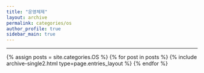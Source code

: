 ```yaml
---
title: "운영체제"
layout: archive
permalink: categories/os
author_profile: true
sidebar_main: true
---
```


<!-- 공백이 포함되어 있는 카테고리 이름의 경우 site.categories['a b c'] 이런식으로! -->

***

{% assign posts = site.categories.OS %}
{% for post in posts %} {% include archive-single2.html type=page.entries_layout %} {% endfor %}